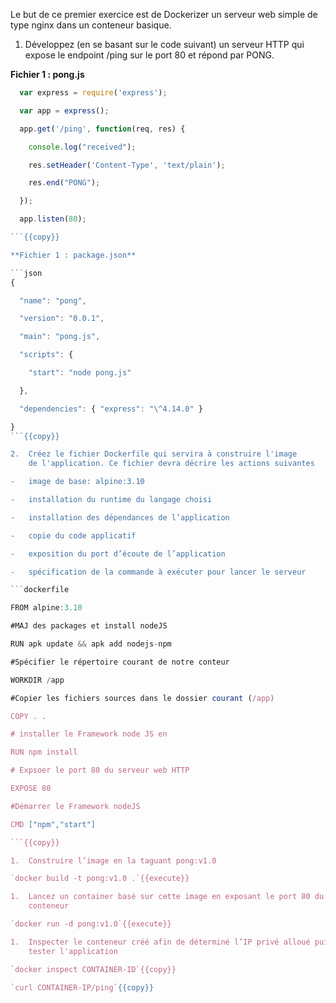 Le but de ce premier exercice est de Dockerizer un serveur web simple de
type nginx dans un conteneur basique.

1.  Développez (en se basant sur le code suivant) un serveur HTTP qui
    expose le endpoint /ping sur le port 80 et répond par PONG.

**Fichier 1 : pong.js**

```javascript
  var express = require('express');

  var app = express();

  app.get('/ping', function(req, res) {

    console.log("received");

    res.setHeader('Content-Type', 'text/plain');

    res.end("PONG");

  });

  app.listen(80);

```{{copy}}

**Fichier 1 : package.json**

```json
{

  "name": "pong",

  "version": "0.0.1",

  "main": "pong.js",

  "scripts": {

    "start": "node pong.js"

  },

  "dependencies": { "express": "\^4.14.0" }

}
```{{copy}}

2.  Créez le fichier Dockerfile qui servira à construire l'image
    de l'application. Ce fichier devra décrire les actions suivantes

-   image de base: alpine:3.10

-   installation du runtime du langage choisi

-   installation des dépendances de l’application

-   copie du code applicatif

-   exposition du port d’écoute de l’application

-   spécification de la commande à exécuter pour lancer le serveur

```dockerfile

FROM alpine:3.10

#MAJ des packages et install nodeJS

RUN apk update && apk add nodejs-npm

#Spécifier le répertoire courant de notre conteur

WORKDIR /app

#Copier les fichiers sources dans le dossier courant (/app)

COPY . .

# installer le Framework node JS en

RUN npm install

# Expsoer le port 80 du serveur web HTTP

EXPOSE 80

#Démarrer le Framework nodeJS

CMD ["npm","start"]

```{{copy}}

1.  Construire l’image en la taguant pong:v1.0

`docker build -t pong:v1.0 .`{{execute}}

1.  Lancez un container basé sur cette image en exposant le port 80 du
    conteneur

`docker run -d pong:v1.0`{{execute}}

1.  Inspecter le conteneur créé afin de déterminé l’IP privé alloué puis
    tester l'application

`docker inspect CONTAINER-ID`{{copy}}

`curl CONTAINER-IP/ping`{{copy}}
